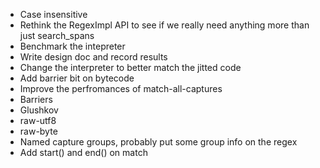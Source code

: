 - Case insensitive
- Rethink the RegexImpl API to see if we really need anything more than just search_spans
- Benchmark the intepreter
- Write design doc and record results
- Change the interpreter to better match the jitted code
- Add barrier bit on bytecode
- Improve the perfromances of match-all-captures
- Barriers
- Glushkov
- raw-utf8
- raw-byte
- Named capture groups, probably put some group info on the regex
- Add start() and end() on match
